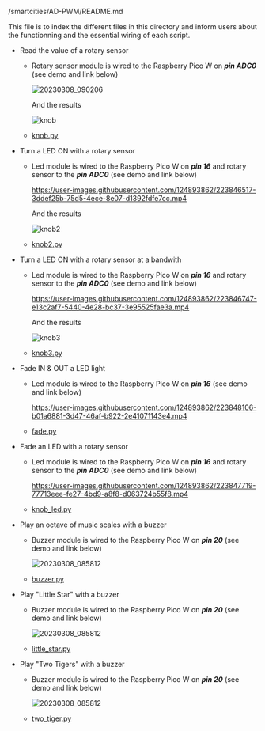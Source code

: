 /smartcities/AD-PWM/README.md

This file is to index the different files in this directory and inform users about the functionning and the essential wiring of each script. 

* Read the value of a rotary sensor
  - Rotary sensor module is wired to the Raspberry Pico W on ***pin ADC0*** (see demo and link below)
   
    ![20230308_090206](https://user-images.githubusercontent.com/124893862/223845046-07dd0d4f-ce9c-43fa-802c-5cca55d75e56.jpg)
   
    And the results
   
    ![knob](https://user-images.githubusercontent.com/124893862/223845211-f4228f41-4b49-46ab-86ff-f8c53c1b0f53.png)
   
  - [knob.py](https://github.com/HEPL-Galhardo/smartcities/blob/main/AD-PWM/knob.py)
  
* Turn a LED ON with a rotary sensor
  - Led module is wired to the Raspberry Pico W on ***pin 16*** and rotary sensor to the ***pin ADC0*** (see demo and link below)
  

    https://user-images.githubusercontent.com/124893862/223846517-3ddef25b-75d5-4ece-8e07-d1392fdfe7cc.mp4
    
    And the results
    
    ![knob2](https://user-images.githubusercontent.com/124893862/223846670-73a7b565-4474-48d6-8c4c-f6dd3f6d3228.png)

   
  - [knob2.py](https://github.com/HEPL-Galhardo/smartcities/blob/main/AD-PWM/knob2.py)
 
* Turn a LED ON with a rotary sensor at a bandwith
  - Led module is wired to the Raspberry Pico W on ***pin 16*** and rotary sensor to the ***pin ADC0*** (see demo and link below)
    
    https://user-images.githubusercontent.com/124893862/223846747-e13c2af7-5440-4e28-bc37-3e95525fae3a.mp4
    
    And the results
    
    ![knob3](https://user-images.githubusercontent.com/124893862/223846887-af09e1ff-42fd-49b2-bd3e-4a6238482844.png)

  - [knob3.py](https://github.com/HEPL-Galhardo/smartcities/blob/main/AD-PWM/knob3.py)

* Fade IN & OUT a LED light
  - Led module is wired to the Raspberry Pico W on ***pin 16*** (see demo and link below)

     https://user-images.githubusercontent.com/124893862/223848106-b01a6881-3d47-46af-b922-2e41071143e4.mp4

  - [fade.py](https://github.com/HEPL-Galhardo/smartcities/blob/main/AD-PWM/fade.py)

* Fade an LED with a rotary sensor
  - Led module is wired to the Raspberry Pico W on ***pin 16*** and rotary sensor to the ***pin ADC0*** (see demo and link below)
  
     https://user-images.githubusercontent.com/124893862/223847719-77713eee-fe27-4bd9-a8f8-d063724b55f8.mp4
      
  - [knob_led.py](https://github.com/HEPL-Galhardo/smartcities/blob/main/AD-PWM/knob_led.py)

* Play an octave of music scales with a buzzer
  - Buzzer module is wired to the Raspberry Pico W on ***pin 20*** (see demo and link below)
  
    ![20230308_085812](https://user-images.githubusercontent.com/124893862/223848375-f2635012-e942-4bb3-b238-a3f54e4a5cd3.jpg)

  - [buzzer.py](https://github.com/HEPL-Galhardo/smartcities/blob/main/AD-PWM/buzzer.py)

* Play "Little Star" with a buzzer
  - Buzzer module is wired to the Raspberry Pico W on ***pin 20*** (see demo and link below)
  
    ![20230308_085812](https://user-images.githubusercontent.com/124893862/223848375-f2635012-e942-4bb3-b238-a3f54e4a5cd3.jpg)

  - [little_star.py](https://github.com/HEPL-Galhardo/smartcities/blob/main/AD-PWM/little_star.py)

* Play "Two Tigers" with a buzzer
  - Buzzer module is wired to the Raspberry Pico W on ***pin 20*** (see demo and link below)
  
    ![20230308_085812](https://user-images.githubusercontent.com/124893862/223848375-f2635012-e942-4bb3-b238-a3f54e4a5cd3.jpg)

  - [two_tiger.py](https://github.com/HEPL-Galhardo/smartcities/blob/main/AD-PWM/two_tiger.py)

